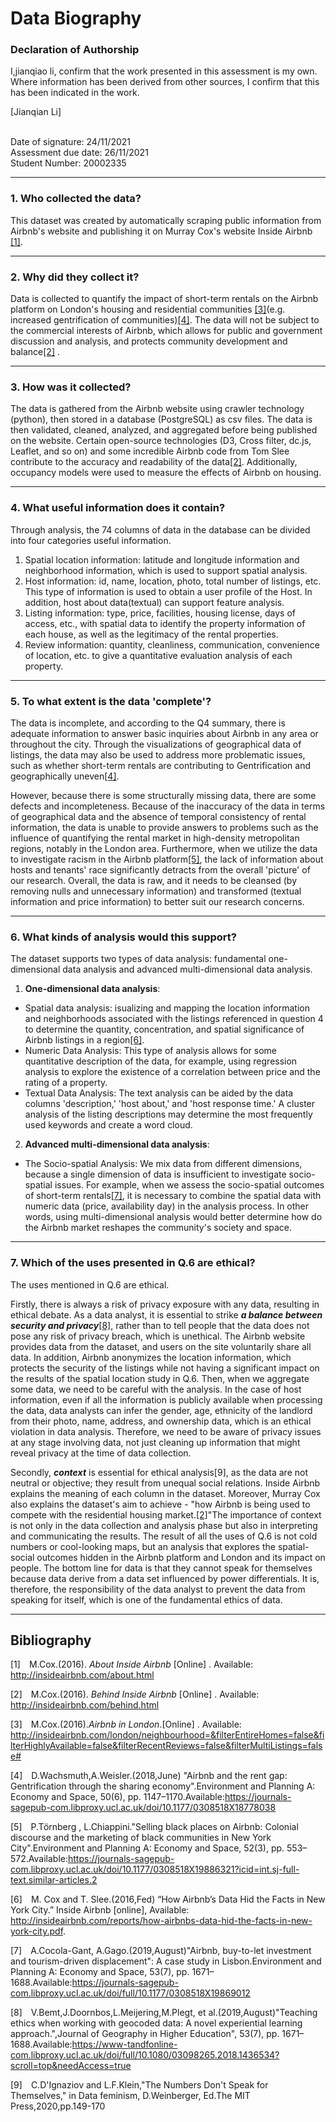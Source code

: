 # Data Biography

### Declaration of Authorship

I,jianqiao li, confirm that the work presented in this assessment is my own. Where information has been derived from other sources, I confirm that this has been indicated in the work.

[Jianqian Li]

<br />Date of signature: 24/11/2021
<br />Assessment due date: 26/11/2021
<br />Student Number: 20002335

---
### 1. Who collected the data?

This dataset was created by automatically scraping public information from Airbnb's website and publishing it on Murray Cox's website Inside Airbnb [[1]]((http://insideairbnb.com/about.html)).

---
### 2. Why did they collect it?

Data is collected to quantify the impact of short-term rentals on the Airbnb platform on London's housing and residential communities [[3]]((http://insideairbnb.com/london/neighbourhood=&filterEntireHomes=false&filterHighlyAvailable=false&filterRecentReviews=false&filterMultiListings=false#))(e.g. increased gentrification of communities)[[4]]((http://insideairbnb.com/london/neighbourhood=&filterEntireHomes=false&filterHighlyAvailable=false&filterRecentReviews=false&filterMultiListings=false#)). The data will not be subject to the commercial interests of Airbnb, which allows for public and government discussion and analysis, and protects community development and balance[[2]]((http://insideairbnb.com/behind.html)) .

---
### 3. How was it collected?

The data is gathered from the Airbnb website using crawler technology (python), then stored in a database (PostgreSQL) as csv files. The data is then validated, cleaned, analyzed, and aggregated before being published on the website. Certain open-source technologies (D3, Cross filter, dc.js, Leaflet, and so on) and some incredible Airbnb code from Tom Slee contribute to the accuracy and readability of the data[[2]]((http://insideairbnb.com/behind.html)). Additionally, occupancy models were used to measure the effects of Airbnb on housing.

---
### 4. What useful information does it contain?

Through analysis, the 74 columns of data in the database can be divided into four categories useful information.
1. Spatial location information: latitude and longitude information and neighborhood information, which is used to support spatial analysis.
2. Host information: id, name, location, photo, total number of listings, etc. This type of information is used to obtain a user profile of the Host. In addition, host about data(textual) can support feature analysis.
3. Listing information: type, price, facilities, housing license, days of access, etc., with spatial data to identify the property information of each house, as well as the legitimacy of the rental properties.
4. Review information: quantity, cleanliness, communication, convenience of location, etc. to give a quantitative evaluation analysis of each property.

---
### 5. To what extent is the data 'complete'?

The data is incomplete, and according to the Q4 summary, there is adequate information to answer basic inquiries about Airbnb in any area or throughout the city. Through the visualizations of geographical data of listings, the data may also be used to address more problematic issues, such as whether short-term rentals are contributing to Gentrification and geographically uneven[[4]]((http://insideairbnb.com/behind.html)). 

However, because there is some structurally missing data, there are some defects and incompleteness. Because of the inaccuracy of the data in terms of geographical data and the absence of temporal consistency of rental information, the data is unable to provide answers to problems such as the influence of quantifying the rental market in high-density metropolitan regions, notably in the London area. Furthermore, when we utilize the data to investigate racism in the Airbnb platform[[5]]((https://journals-sagepub-com.libproxy.ucl.ac.uk/doi/10.1177/0308518X19886321?icid=int.sj-full-text.similar-articles.2)), the lack of information about hosts and tenants' race significantly detracts from the overall 'picture' of our research. Overall, the data is raw, and it needs to be cleansed (by removing nulls and unnecessary information) and transformed (textual information and price information) to better suit our research concerns.

---
### 6. What kinds of analysis would this support?
The dataset supports two types of data analysis: fundamental one-dimensional data analysis and advanced multi-dimensional data analysis.
1. **One-dimensional data analysis**:
- Spatial data analysis: isualizing and mapping the location information and neighborhoods associated with the   listings referenced in question 4 to determine the quantity, concentration, and spatial significance of Airbnb listings in a region[[6]]((http://insideairbnb.com/reports/how-airbnbs-data-hid-the-facts-in-new-york-city.pdf.)).
- Numeric Data Analysis: This type of analysis allows for some quantitative description of the data, for example, using regression analysis to explore the existence of a correlation between price and the rating of a property.
- Textual Data Analysis: The text analysis can be aided by the data columns 'description,' 'host about,' and 'host response time.' A cluster analysis of the listing descriptions may determine the most frequently used keywords and create a word cloud.

2. **Advanced multi-dimensional data analysis**:
- The Socio-spatial Analysis: We mix data from different dimensions, because a single dimension of data is insufficient to investigate socio-spatial issues. For example, when we assess the socio-spatial outcomes of short-term rentals[[7]]((https://journals-sagepub-com.libproxy.ucl.ac.uk/doi/full/10.1177/0308518X19869012)), it is necessary to combine the spatial data with numeric data (price, availability day) in the analysis process. In other words, using multi-dimensional analysis would better determine how do the Airbnb market reshapes the community's society and space.

---
### 7. Which of the uses presented in Q.6 are ethical?
The uses mentioned in Q.6 are ethical.

Firstly, there is always a risk of privacy exposure with any data, resulting in ethical debate. As a data analyst, it is essential to strike **_a balance between security and privacy_**[[8]]((https://www-tandfonline-com.libproxy.ucl.ac.uk/doi/full/10.1080/03098265.2018.1436534?scroll=top&needAccess=true)), rather than to tell people that the data does not pose any risk of privacy breach, which is unethical. The  Airbnb website provides data from the dataset, and users on the site voluntarily share all data. In addition, Airbnb anonymizes the location information, which protects the security of the listings while not having a significant impact on the results of the spatial location study in Q.6. Then, when we aggregate some data, we need to be careful with the analysis. In the case of host information, even if all the information is publicly available when processing the data, data analysts can infer the gender, age, ethnicity of the landlord from their photo, name, address, and ownership data, which is an ethical violation in data analysis. Therefore, we need to be aware of privacy issues at any stage involving data, not just cleaning up information that might reveal privacy at the time of data collection.

Secondly, **_context_** is essential for ethical analysis[9], as the data are not neutral or objective; they result from unequal social relations. Inside Airbnb explains the meaning of each column in the dataset. Moreover, Murray Cox also explains the dataset's aim to achieve - "how Airbnb is being used to compete with the residential housing market.[[2]]((http://insideairbnb.com/behind.html))"The importance of context is not only in the data collection and analysis phase but also in interpreting and communicating the results. The result of all the uses of Q.6 is not cold numbers or cool-looking maps, but an analysis that explores the spatial-social outcomes hidden in the Airbnb platform and London and its impact on people. The bottom line for data is that they cannot speak for themselves because data derive from a data set influenced by power differentials. It is, therefore, the responsibility of the data analyst to prevent the data from speaking for itself, which is one of the fundamental ethics of data.

---
## Bibliography
[1]&emsp;M.Cox.(2016). _About Inside Airbnb_ [Online] . Available: http://insideairbnb.com/about.html

[2]&emsp;M.Cox.(2016). _Behind Inside Airbnb_ [Online] . Available: http://insideairbnb.com/behind.html

[3]&emsp;M.Cox.(2016)._Airbnb in London_.[Online] . Available: http://insideairbnb.com/london/neighbourhood=&filterEntireHomes=false&filterHighlyAvailable=false&filterRecentReviews=false&filterMultiListings=false#

[4]&emsp;D.Wachsmuth,A.Weisler.(2018,June) "Airbnb and the rent gap: Gentrification through the sharing economy".Environment and Planning A: Economy and Space, 50(6), pp. 1147–1170.Available:https://journals-sagepub-com.libproxy.ucl.ac.uk/doi/10.1177/0308518X18778038

[5]&emsp;P.Törnberg , L.Chiappini."Selling black places on Airbnb: Colonial discourse and the marketing of black communities in New York City".Environment and Planning A: Economy and Space, 52(3), pp. 553–572.Available:https://journals-sagepub-com.libproxy.ucl.ac.uk/doi/10.1177/0308518X19886321?icid=int.sj-full-text.similar-articles.2

[6]&emsp;M. Cox and T. Slee.(2016,Fed) “How Airbnb’s Data Hid the Facts in New York City.” Inside Airbnb [online], Available: http://insideairbnb.com/reports/how-airbnbs-data-hid-the-facts-in-new-york-city.pdf.

[7]&emsp;A.Cocola-Gant, A.Gago.(2019,August)"Airbnb, buy-to-let investment and tourism-driven displacement": A case study in Lisbon.Environment and Planning A: Economy and Space, 53(7), pp. 1671–1688.Available:https://journals-sagepub-com.libproxy.ucl.ac.uk/doi/full/10.1177/0308518X19869012

[8]&emsp;V.Bemt,J.Doornbos,L.Meijering,M.Plegt, et al.(2019,August)"Teaching ethics when working with geocoded data: A novel experiential learning approach.",Journal of Geography in Higher Education", 53(7), pp. 1671–1688.Available:https://www-tandfonline-com.libproxy.ucl.ac.uk/doi/full/10.1080/03098265.2018.1436534?scroll=top&needAccess=true

[9]&emsp;C.D'Ignaziov and L.F.Klein,"The Numbers Don't Speak for Themselves," in Data feminism, D.Weinberger, Ed.The MIT Press,2020,pp.149-170
